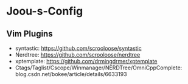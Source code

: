# Joou-s-Config

## Vim Plugins

* syntastic: https://github.com/scrooloose/syntastic
* Nerdtree: https://github.com/scrooloose/nerdtree
* xptemplate: https://github.com/drmingdrmer/xptemplate
* Ctags/Taglist/Cscope/Winmanager/NERDTree/OmniCppComplete: blog.csdn.net/bokee/article/details/6633193 

